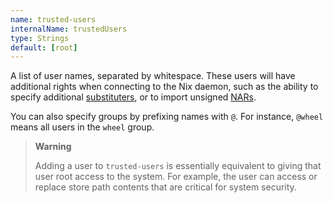 ```yaml
---
name: trusted-users
internalName: trustedUsers
type: Strings
default: [root]
---
```

A list of user names, separated by whitespace.
These users will have additional rights when connecting to the Nix daemon, such as the ability to specify additional [substituters](#conf-substituters), or to import unsigned [NARs](@docroot@/glossary.md#gloss-nar).

You can also specify groups by prefixing names with `@`.
For instance, `@wheel` means all users in the `wheel` group.

> **Warning**
>
> Adding a user to `trusted-users` is essentially equivalent to giving that user root access to the system.
> For example, the user can access or replace store path contents that are critical for system security.

